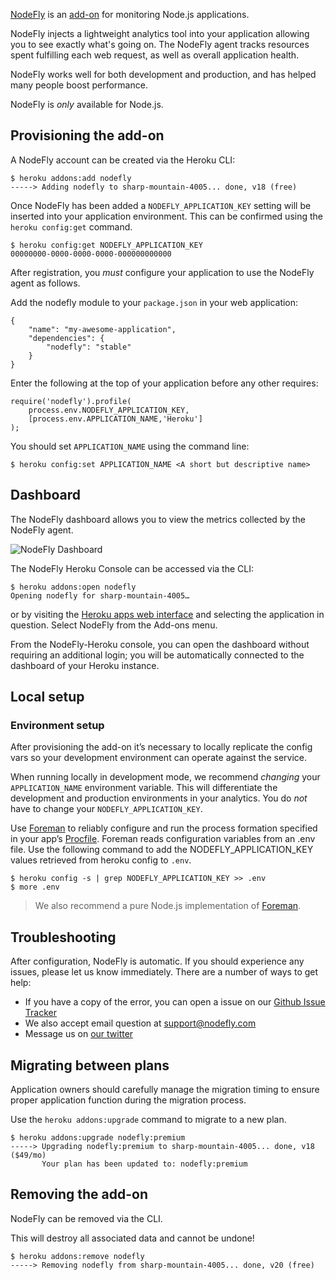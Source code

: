 [NodeFly](http://addons.heroku.com/nodefly) is an [add-on](http://addons.heroku.com) for monitoring Node.js applications.

NodeFly injects a lightweight analytics tool into your application
allowing you to see exactly what's going on.
The NodeFly agent tracks resources spent fulfilling each web request,
as well as overall application health.

NodeFly works well for both development and production,
and has helped many people boost performance.

NodeFly is _only_ available for Node.js.

## Provisioning the add-on

A NodeFly account can be created via the Heroku CLI:

    $ heroku addons:add nodefly
    -----> Adding nodefly to sharp-mountain-4005... done, v18 (free)

Once NodeFly has been added a `NODEFLY_APPLICATION_KEY` 
setting will be inserted into your application environment.
This can be confirmed using the `heroku config:get` command.

    $ heroku config:get NODEFLY_APPLICATION_KEY
    00000000-0000-0000-0000-000000000000

After registration, you _must_ configure your application to use the NodeFly agent as follows.

Add the nodefly module to your `package.json` in your web application:

    {
        "name": "my-awesome-application",
        "dependencies": {
            "nodefly": "stable"
        }
    }

Enter the following at the top of your application before any other requires:

    require('nodefly').profile(
        process.env.NODEFLY_APPLICATION_KEY,
        [process.env.APPLICATION_NAME,'Heroku']
    );

You should set `APPLICATION_NAME` using the command line:
    
    $ heroku config:set APPLICATION_NAME <A short but descriptive name>

## Dashboard

The NodeFly dashboard allows you to view the metrics collected by the NodeFly agent.

![NodeFly Dashboard](//raw.github.com/gist/7242786cbbcf5b044971/aa844493dfdd04bf53c5c9423f9dce8d42a38e62/dashboard.png)

The NodeFly Heroku Console can be accessed via the CLI:

    $ heroku addons:open nodefly
    Opening nodefly for sharp-mountain-4005…

or by visiting the [Heroku apps web interface](http://heroku.com/myapps) and selecting the application in question. 
Select NodeFly from the Add-ons menu.

From the NodeFly-Heroku console, 
you can open the dashboard without requiring an additional login; 
you will be automatically connected to the dashboard of your Heroku instance.

## Local setup

### Environment setup

After provisioning the add-on it’s necessary to locally replicate the config vars so your development environment can operate against the service.

When running locally in development mode, we recommend _changing_ your `APPLICATION_NAME` environment variable.
This will differentiate the development and production environments in your analytics.
You do _not_ have to change your `NODEFLY_APPLICATION_KEY`.

Use [Foreman](//devcenter.heroku.com/articles/procfile#developing-locally-with-foreman) 
to reliably configure and run the process formation specified in your app’s 
[Procfile](//devcenter.heroku.com/articles/procfile#declaring-process-types).
Foreman reads configuration variables from an .env file. 
Use the following command to add the NODEFLY_APPLICATION_KEY values retrieved from heroku config to `.env`.

    $ heroku config -s | grep NODEFLY_APPLICATION_KEY >> .env
    $ more .env

>  We also recommend a pure Node.js implementation of [Foreman](https://npmjs.org/package/foreman).

## Troubleshooting

After configuration, NodeFly is automatic.
If you should experience any issues, please let us know immediately.
There are a number of ways to get help:

- If you have a copy of the error, you can open a issue on our [Github Issue Tracker](https://github.com/NodeFly/NodeFly/issues)
- We also accept email question at support@nodefly.com
- Message us on [our twitter](https://twitter.com/NodeFly)

## Migrating between plans

Application owners should carefully manage the migration timing to ensure proper application function during the migration process.

Use the `heroku addons:upgrade` command to migrate to a new plan.

    $ heroku addons:upgrade nodefly:premium
    -----> Upgrading nodefly:premium to sharp-mountain-4005... done, v18 ($49/mo)
           Your plan has been updated to: nodefly:premium

## Removing the add-on

NodeFly can be removed via the  CLI.

This will destroy all associated data and cannot be undone!

    $ heroku addons:remove nodefly
    -----> Removing nodefly from sharp-mountain-4005... done, v20 (free)

